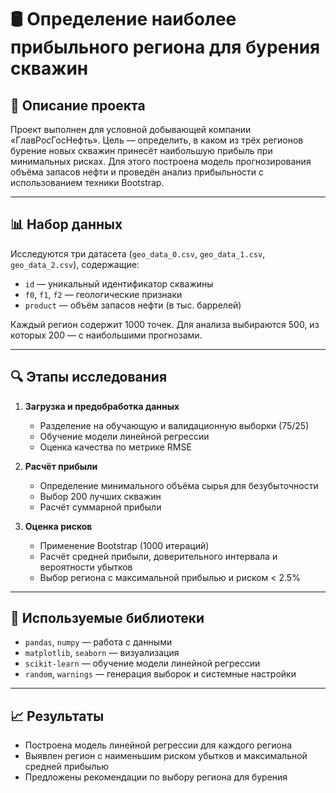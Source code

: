 # 🛢️ Определение наиболее прибыльного региона для бурения скважин

## 📌 Описание проекта

Проект выполнен для условной добывающей компании «ГлавРосГосНефть». Цель — определить, в каком из трёх регионов бурение новых скважин принесёт наибольшую прибыль при минимальных рисках. Для этого построена модель прогнозирования объёма запасов нефти и проведён анализ прибыльности с использованием техники Bootstrap.

---

## 📊 Набор данных

Исследуются три датасета (`geo_data_0.csv`, `geo_data_1.csv`, `geo_data_2.csv`), содержащие:

- `id` — уникальный идентификатор скважины  
- `f0`, `f1`, `f2` — геологические признаки  
- `product` — объём запасов нефти (в тыс. баррелей)

Каждый регион содержит 1000 точек. Для анализа выбираются 500, из которых 200 — с наибольшими прогнозами.

---

## 🔍 Этапы исследования

1. **Загрузка и предобработка данных**  
   - Разделение на обучающую и валидационную выборки (75/25)  
   - Обучение модели линейной регрессии  
   - Оценка качества по метрике RMSE

2. **Расчёт прибыли**  
   - Определение минимального объёма сырья для безубыточности  
   - Выбор 200 лучших скважин  
   - Расчёт суммарной прибыли

3. **Оценка рисков**  
   - Применение Bootstrap (1000 итераций)  
   - Расчёт средней прибыли, доверительного интервала и вероятности убытков  
   - Выбор региона с максимальной прибылью и риском < 2.5%

---

## 🧰 Используемые библиотеки

- `pandas`, `numpy` — работа с данными  
- `matplotlib`, `seaborn` — визуализация  
- `scikit-learn` — обучение модели линейной регрессии  
- `random`, `warnings` — генерация выборок и системные настройки

---

## 📈 Результаты

- Построена модель линейной регрессии для каждого региона  
- Выявлен регион с наименьшим риском убытков и максимальной средней прибылью  
- Предложены рекомендации по выбору региона для бурения

